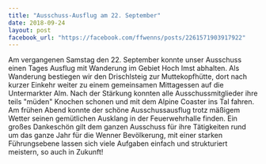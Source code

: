 ```yaml
---
title: "Ausschuss-Ausflug am 22. September"
date: 2018-09-24
layout: post
facebook_url: "https://facebook.com/ffwenns/posts/2261571903917922"
---
```


Am vergangenen Samstag den 22. September konnte unser Ausschuss einen Tages Ausflug mit Wanderung im Gebiet Hoch Imst abhalten. 
Als Wanderung bestiegen wir den Drischlsteig zur Muttekopfhütte, dort nach kurzer Einkehr weiter zu einem gemeinsamen Mittagessen auf die Untermarkter Alm.
Nach der Stärkung konnten alle Ausschussmitglieder ihre teils "müden" Knochen schonen und mit dem Alpine Coaster ins Tal fahren.
Am frühen Abend konnte der schöne Ausschussausflug trotz mäßigem Wetter seinen gemütlichen Ausklang in der Feuerwehrhalle finden.
Ein großes Dankeschön gilt dem ganzen Ausschuss für ihre Tätigkeiten rund um das ganze Jahr für die Wenner Bevölkerung, mit einer starken Führungsebene lassen sich viele Aufgaben einfach und strukturiert meistern, so auch in Zukunft!